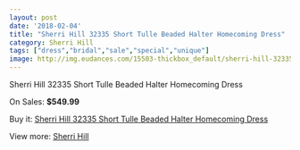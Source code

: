 ```yaml
---
layout: post
date: '2018-02-04'
title: "Sherri Hill 32335 Short Tulle Beaded Halter Homecoming Dress"
category: Sherri Hill
tags: ["dress","bridal","sale","special","unique"]
image: http://img.eudances.com/15503-thickbox_default/sherri-hill-32335-short-tulle-beaded-halter-homecoming-dress.jpg
---
```

Sherri Hill 32335 Short Tulle Beaded Halter Homecoming Dress

On Sales: **$549.99**
<a href="https://www.eudances.com/en/sherri-hill/4583-sherri-hill-32335-short-tulle-beaded-halter-homecoming-dress.html"><amp-img layout="responsive" width="600" height="600" src="//img.eudances.com/15503-thickbox_default/sherri-hill-32335-short-tulle-beaded-halter-homecoming-dress.jpg" alt="Sherri Hill 32335 Short Tulle Beaded Halter Homecoming Dress 0" /></a>
<a href="https://www.eudances.com/en/sherri-hill/4583-sherri-hill-32335-short-tulle-beaded-halter-homecoming-dress.html"><amp-img layout="responsive" width="600" height="600" src="//img.eudances.com/15509-thickbox_default/sherri-hill-32335-short-tulle-beaded-halter-homecoming-dress.jpg" alt="Sherri Hill 32335 Short Tulle Beaded Halter Homecoming Dress 1" /></a>
<a href="https://www.eudances.com/en/sherri-hill/4583-sherri-hill-32335-short-tulle-beaded-halter-homecoming-dress.html"><amp-img layout="responsive" width="600" height="600" src="//img.eudances.com/15508-thickbox_default/sherri-hill-32335-short-tulle-beaded-halter-homecoming-dress.jpg" alt="Sherri Hill 32335 Short Tulle Beaded Halter Homecoming Dress 2" /></a>
<a href="https://www.eudances.com/en/sherri-hill/4583-sherri-hill-32335-short-tulle-beaded-halter-homecoming-dress.html"><amp-img layout="responsive" width="600" height="600" src="//img.eudances.com/15507-thickbox_default/sherri-hill-32335-short-tulle-beaded-halter-homecoming-dress.jpg" alt="Sherri Hill 32335 Short Tulle Beaded Halter Homecoming Dress 3" /></a>
<a href="https://www.eudances.com/en/sherri-hill/4583-sherri-hill-32335-short-tulle-beaded-halter-homecoming-dress.html"><amp-img layout="responsive" width="600" height="600" src="//img.eudances.com/15506-thickbox_default/sherri-hill-32335-short-tulle-beaded-halter-homecoming-dress.jpg" alt="Sherri Hill 32335 Short Tulle Beaded Halter Homecoming Dress 4" /></a>
<a href="https://www.eudances.com/en/sherri-hill/4583-sherri-hill-32335-short-tulle-beaded-halter-homecoming-dress.html"><amp-img layout="responsive" width="600" height="600" src="//img.eudances.com/15505-thickbox_default/sherri-hill-32335-short-tulle-beaded-halter-homecoming-dress.jpg" alt="Sherri Hill 32335 Short Tulle Beaded Halter Homecoming Dress 5" /></a>
<a href="https://www.eudances.com/en/sherri-hill/4583-sherri-hill-32335-short-tulle-beaded-halter-homecoming-dress.html"><amp-img layout="responsive" width="600" height="600" src="//img.eudances.com/15504-thickbox_default/sherri-hill-32335-short-tulle-beaded-halter-homecoming-dress.jpg" alt="Sherri Hill 32335 Short Tulle Beaded Halter Homecoming Dress 6" /></a>

Buy it: [Sherri Hill 32335 Short Tulle Beaded Halter Homecoming Dress](https://www.eudances.com/en/sherri-hill/4583-sherri-hill-32335-short-tulle-beaded-halter-homecoming-dress.html "Sherri Hill 32335 Short Tulle Beaded Halter Homecoming Dress")

View more: [Sherri Hill](https://www.eudances.com/en/80-Sherri-Hill "Sherri Hill")